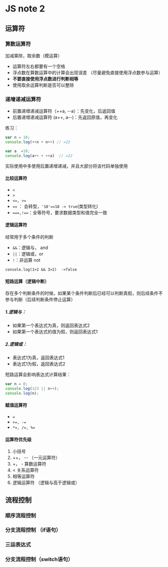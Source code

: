 # JS note 2

## 运算符

### 算数运算符

加减乘除，取余数（模运算）

- 运算符左右都要有一个空格
- 浮点数在算数运算中的计算会出现误差 （尽量避免直接使用浮点数参与运算）
- **不要直接使用浮点数进行判断相等**
- 使用取余运算判断是否可以整除



### 递增递减运算符

- 前置递增递减运算符（++a, --a）：先变化，后返回值
- 后置递增递减运算符 (a++, a--)：先返回原值，再变化

练习：

```javascript
var n = 10;
console.log(++n + n++) // =22

var a  =10;
console.log(a++ + ++a)  // =22
```

实际使用中多使用后置递增递减，并且大部分将该代码单独使用



#### 比较运算符

- `<`
- `>`
- `<=, >=`
- `==` ： 会转型，`'18'==18 -> true`(类型转化)
- `===,!==`：全等符号，要求数据类型和值完全一致

#### 逻辑运算符

经常用于多个条件的判断

- `&&`：逻辑与， and
- `||`：逻辑或，or
- `!`：非运算 not

```
console.log(1>2 && 3>2)  ->false
```



#### 短路运算（逻辑中断）

存在多个判断条件的时候，如果某个条件判断后已经可以判断真假，则后续条件不参与判断（后续判断条件停止运算）

##### 1.逻辑与：

- 如果第一个表达式为真，则返回表达式2
- 如果第一个表达式的值为假，则返回表达式1



##### 2.逻辑或：

- 表达式1为真，返回表达式1
- 表达式1为假，返回表达式2

短路运算会影响表达式计算结果：

```javascript
var n = 0;
console.log(123 || n++);
console.log(n);
```



#### 赋值运算符

- `=`
- `+=, -=`
- `*=, /=, %=`

#### 运算符优先级

1. 小括号
2. ++， -- （一元运算符）
3. +， - 算数运算符
4. < 关系运算符
5. 相等运算符
6. 逻辑运算符 （逻辑与高于逻辑或）





## 流程控制



### 顺序流程控制









### 分支流程控制 （if语句）









### 三运表达式







### 分支流程控制（switch语句）





